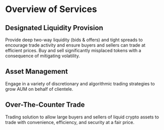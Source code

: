 # Overview of Services

## Designated Liquidity Provision

Provide deep two-way liquidity \(bids & offers\) and tight spreads to encourage trade activity and ensure buyers and sellers can trade at efficient prices. Buy and sell significantly misplaced tokens with a consequence of mitigating volatility.

## Asset Management

Engage in a variety of discretionary and algorithmic trading strategies to grow AUM on behalf of clientele.

## Over-The-Counter Trade

Trading solution to allow large buyers and sellers of liquid crypto assets to trade with convenience, efficiency, and security at a fair price.

